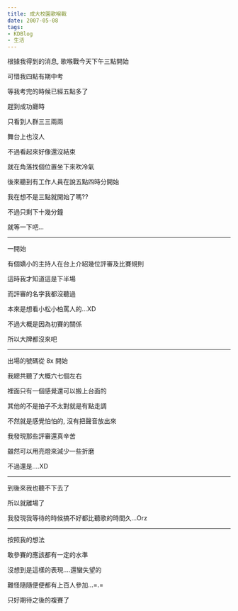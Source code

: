 ```yaml
---
title: 成大校園歌喉戰
date: 2007-05-08
tags:
- KDBlog
- 生活
---
```

根據我得到的消息, 歌喉戰今天下午三點開始

可惜我四點有期中考

等我考完的時候已經五點多了

趕到成功廳時

只看到人群三三兩兩

舞台上也沒人

不過看起來好像還沒結束

就在角落找個位置坐下來吹冷氣

後來聽到有工作人員在說五點四時分開始

我在想不是三點就開始了嗎??

不過只剩下十幾分鐘

就等一下吧...

---

一開始

有個嬌小的主持人在台上介紹幾位評審及比賽規則

這時我才知道這是下半場

而評審的名字我都沒聽過

本來是想看小松小柏罵人的...XD

不過大概是因為初賽的關係

所以大牌都沒來吧

---

出場的號碼從 8x 開始

我總共聽了大概六七個左右

裡面只有一個感覺還可以搬上台面的

其他的不是拍子不太對就是有點走調

不然就是感覺怕怕的, 沒有把聲音放出來

我發現那些評審還真辛苦

雖然可以用亮燈來減少一些折磨

不過還是....XD

---

到後來我也聽不下去了

所以就離場了

我發現我等待的時候搞不好都比聽歌的時間久...Orz

---

按照我的想法

敢參賽的應該都有一定的水準

沒想到是這樣的表現....還蠻失望的

難怪隨隨便便都有上百人參加...=.=

只好期待之後的複賽了

